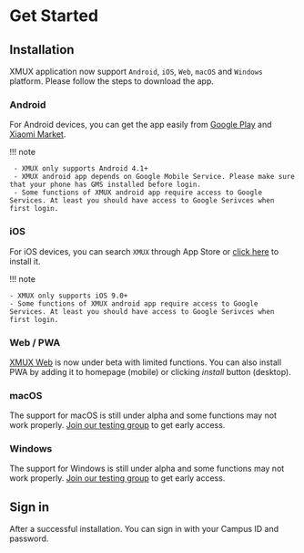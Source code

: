 # Get Started

## Installation

XMUX application now support `Android`, `iOS`, `Web`, `macOS` and `Windows` platform. Please follow the steps to download the app.

### Android

For Android devices, you can get the app easily from [Google Play](https://play.google.com/store/apps/details?id=org.ctbeta.xmux.xmux) and [Xiaomi Market](http://app.mi.com/details?id=org.ctbeta.xmux.xmux).

!!! note

     - XMUX only supports Android 4.1+
     - XMUX android app depends on Google Mobile Service. Please make sure that your phone has GMS installed before login.
     - Some functions of XMUX android app require access to Google Services. At least you should have access to Google Serivces when first login.

### iOS

For iOS devices, you can search `XMUX` through App Store or [click here](https://itunes.apple.com/my/app/xmux/id1366324008) to install it.

!!! note

    - XMUX only supports iOS 9.0+
    - Some functions of XMUX android app require access to Google Services. At least you should have access to Google Serivces when first login.

### Web / PWA

[XMUX Web](https://app.xmux.xdea.io) is now under beta with limited functions. You can also install PWA by adding it to homepage (mobile) or clicking *install* button (desktop).

### macOS

The support for macOS is still under alpha and some functions may not work properly. [Join our testing group](https://shang.qq.com/wpa/qunwpa?idkey=f07eb500a50900e4b475abc17ceeda9fb648cd7a57110a2710e14cbe6601ec2f) to get early access.

### Windows

The support for Windows is still under alpha and some functions may not work properly. [Join our testing group](https://shang.qq.com/wpa/qunwpa?idkey=f07eb500a50900e4b475abc17ceeda9fb648cd7a57110a2710e14cbe6601ec2f) to get early access.

## Sign in

After a successful installation. You can sign in with your Campus ID and password.